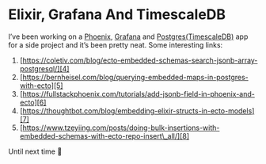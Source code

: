 # Elixir, Grafana And TimescaleDB
I’ve been working on a [Phoenix][1], [Grafana][2]  and [Postgres(TimescaleDB)][3] app for a side project and it’s been pretty neat. Some interesting links:

1. [https://coletiv.com/blog/ecto-embedded-schemas-search-jsonb-array-postgresql/][4]
2. [https://bernheisel.com/blog/querying-embedded-maps-in-postgres-with-ecto][5]
3. [https://fullstackphoenix.com/tutorials/add-jsonb-field-in-phoenix-and-ecto][6]
4. [https://thoughtbot.com/blog/embedding-elixir-structs-in-ecto-models][7]
5. [https://www.tzeyiing.com/posts/doing-bulk-insertions-with-embedded-schemas-with-ecto-repo-insert\_all/][8]

Until next time 🤞

[1]:	https://www.phoenixframework.org
[2]:	https://grafana.com
[3]:	https://www.timescale.com
[4]:	https://coletiv.com/blog/ecto-embedded-schemas-search-jsonb-array-postgresql/
[5]:	https://bernheisel.com/blog/querying-embedded-maps-in-postgres-with-ecto
[6]:	https://fullstackphoenix.com/tutorials/add-jsonb-field-in-phoenix-and-ecto
[7]:	https://thoughtbot.com/blog/embedding-elixir-structs-in-ecto-models
[8]:	https://www.tzeyiing.com/posts/doing-bulk-insertions-with-embedded-schemas-with-ecto-repo-insert_all/